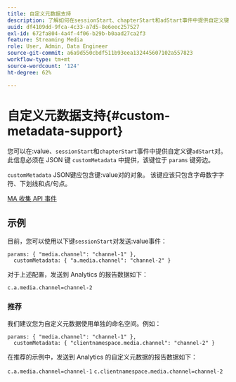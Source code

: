 ```yaml
---
title: 自定义元数据支持
description: 了解如何在sessionStart、chapterStart和adStart事件中提供自定义键：值对。
uuid: df4109dd-9fca-4c33-a7d5-8e6eec257527
exl-id: 672fa804-4a4f-4f06-b29b-b0aad27ca2f3
feature: Streaming Media
role: User, Admin, Data Engineer
source-git-commit: a6a9d550cbdf511b93eea132445607102a557823
workflow-type: tm+mt
source-wordcount: '124'
ht-degree: 62%

---
```


# 自定义元数据支持{#custom-metadata-support}

您可以在:value、`sessionStart`和`chapterStart`事件中提供自定义键`adStart`对。 此信息必须在 JSON 键 `customMetadata` 中提供，该键位于 `params` 键旁边。

`customMetadata` JSON键应包含键:value对的对象。 该键应该只包含字母数字字符、下划线和点/句点。

[MA 收集 API 事件](../mc-api-ref/mc-api-events-req.md)

## 示例

目前，您可以使用以下键`sessionStart`对发送:value事件：

```
params: { "media.channel": "channel-1" },
  customMetadata: { "a.media.channel": "channel-2" }
```

对于上述配置，发送到 Analytics 的报告数据如下：

`c.a.media.channel=channel-2`

### 推荐

我们建议您为自定义元数据使用单独的命名空间。例如：

```
params: { "media.channel": "channel-1" },
  customMetadata: { "clientnamespace.media.channel": "channel-2" }
```

在推荐的示例中，发送到 Analytics 的自定义元数据的报告数据如下：

`c.a.media.channel=channel-1`
`c.clientnamespace.media.channel=channel-2`
